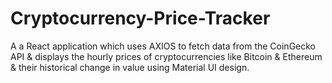 # Cryptocurrency-Price-Tracker
A a React application which uses AXIOS to fetch data from the CoinGecko API &amp; displays the hourly prices of cryptocurrencies like Bitcoin &amp; Ethereum &amp; their historical change in value using Material UI design.
